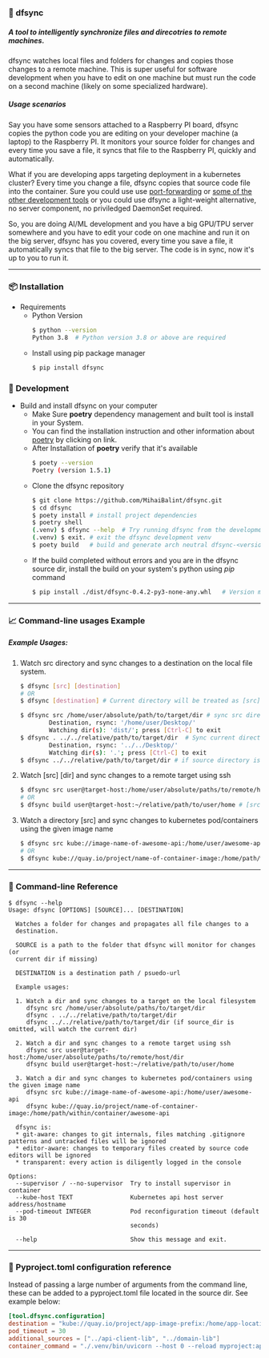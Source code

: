 ### 🔄 dfsync
##### A tool to intelligently synchronize files and direcotries to remote machines.

dfsync watches local files and folders for changes and copies those changes to a remote machine. This is super useful for software development when you have to edit on one machine but must run the code on a second machine (likely on some specialized hardware).

##### Usage scenarios

Say you have some sensors attached to a Raspberry PI board, dfsync copies the python code you are editing on your developer machine (a laptop) to the Raspberry PI. It monitors your source folder for changes and every time you save a file, it syncs that file to the Raspberry PI, quickly and automatically.

What if you are developing apps targeting deployment in a kubernetes cluster? Every time you change a file, dfsync copies that source code file into the container. Sure you could use use [port-forwarding](https://kubernetes.io/docs/tasks/access-application-cluster/port-forward-access-application-cluster/) or [some of the other development tools](https://kubernetes.io/docs/tasks/access-application-cluster/port-forward-access-application-cluster/) or you could use dfsync a light-weight alternative, no server component, no priviledged DaemonSet required.

So, you are doing AI/ML development and you have a big GPU/TPU server somewhere and you have to edit your code on one machine and run it on the big server, dfsync has you covered, every time you save a file, it automatically syncs that file to the big server. The code is in sync, now it's up to you to run it.

---

### 📦 Installation

- Requirements
    - Python Version
      ```bash
      $ python --version
      Python 3.8  # Python version 3.8 or above are required
      ```
    - Install using pip package manager
      ````bash
      $ pip install dfsync
      ````

### 🔨 Development
  
- Build and install dfsync on your computer
    - Make Sure **poetry** dependency management and built tool is install in your System.
    - You can find the installation instruction and other information
      about [poetry](https://python-poetry.org/docs/#osx--linux--bashonwindows-install-instructions) by clicking on
      link.
    - After Installation of **poetry** verify that it's available
      ```bash
      $ poety --version
      Poetry (version 1.5.1)
      ```
    - Clone the dfsync repository
      ```bash
      $ git clone https://github.com/MihaiBalint/dfsync.git
      $ cd dfsync
      $ poety install # install project dependencies
      $ poetry shell
      (.venv) $ dfsync --help  # Try running dfsync from the development venv that poerty created
      (.venv) $ exit. # exit the dfsync development venv
      $ poety build   # build and generate arch neutral dfsync-<version>-py3-none-any.whl and an archive tar.gz file.
      ```
    - If the build completed without errors and you are in the dfsync source dir, install the build on your system's python using _pip_ command
      ```bash
      $ pip install ./dist/dfsync-0.4.2-py3-none-any.whl   # Version might be different
      ```
---
        
### 📈 Command-line usages Example
##### Example Usages:
1. Watch src directory and sync changes to a destination on the local file system.
   ```bash
   $ dfsync [src] [destination]
   # OR
   $ dfsync [destination] # Current directory will be treated as [src]
   ```
   ```bash
   $ dfsync src /home/user/absolute/path/to/target/dir # sync src directory to destination.
           Destination, rsync: '/home/user/Desktop/'
           Watching dir(s): 'dist/'; press [Ctrl-C] to exit
   $ dfsync . ../../relative/path/to/target/dir  # Sync current directory (.) into relatively mentioned path.
           Destination, rsync: '../../Desktop/'
           Watching dir(s): '.'; press [Ctrl-C] to exit
   $ dfsync ../../relative/path/to/target/dir # if source directory is omitted, current directory is considered at src directory.
   ```
2. Watch [src] [dir] and sync changes to a remote target using ssh
   ```bash
   $ dfsync src user@target-host:/home/user/absolute/paths/to/remote/host/dir # [src] to [dest] absolute directory.
   # OR
   $ dfsync build user@target-host:~/relative/path/to/user/home # [src=build] to [relative path]
   ```
3. Watch a directory [src] and sync changes to kubernetes pod/containers using the given image name
   ```bash
   $ dfsync src kube://image-name-of-awesome-api:/home/user/awesome-api # 
   # OR
   $ dfsync kube://quay.io/project/name-of-container-image:/home/path/within/container/awesome-api
   ```
---
### 👀 Command-line Reference
```
$ dfsync --help
Usage: dfsync [OPTIONS] [SOURCE]... [DESTINATION]

  Watches a folder for changes and propagates all file changes to a
  destination.

  SOURCE is a path to the folder that dfsync will monitor for changes (or
  current dir if missing)

  DESTINATION is a destination path / psuedo-url

  Example usages:

  1. Watch a dir and sync changes to a target on the local filesystem
     dfsync src /home/user/absolute/paths/to/target/dir
     dfsync . ../../relative/path/to/target/dir
     dfsync ../../relative/path/to/target/dir (if source_dir is omitted, will watch the current dir)

  2. Watch a dir and sync changes to a remote target using ssh
     dfsync src user@target-host:/home/user/absolute/paths/to/remote/host/dir
     dfsync build user@target-host:~/relative/path/to/user/home

  3. Watch a dir and sync changes to kubernetes pod/containers using the given image name
     dfsync src kube://image-name-of-awesome-api:/home/user/awesome-api
     dfsync kube://quay.io/project/name-of-container-image:/home/path/within/container/awesome-api

  dfsync is:
  * git-aware: changes to git internals, files matching .gitignore patterns and untracked files will be ignored
  * editor-aware: changes to temporary files created by source code editors will be ignored
  * transparent: every action is diligently logged in the console

Options:
  --supervisor / --no-supervisor  Try to install supervisor in container
  --kube-host TEXT                Kubernetes api host server address/hostname
  --pod-timeout INTEGER           Pod reconfiguration timeout (default is 30
                                  seconds)

  --help                          Show this message and exit.
```

---
### 📄 Pyproject.toml configuration reference
Instead of passing a large number of arguments from the command line, these can be added to a pyproject.toml file located in the source dir. See example below:

```toml
[tool.dfsync.configuration]
destination = "kube://quay.io/project/app-image-prefix:/home/app-location"
pod_timeout = 30
additional_sources = ["../api-client-lib", "../domain-lib"]
container_command = "./.venv/bin/uvicorn --host 0 --reload myproject:app"
```

